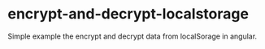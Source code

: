 # encrypt-and-decrypt-localstorage
Simple example the encrypt and decrypt data from localSorage in angular.
